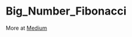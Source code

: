 # Big_Number_Fibonacci

More at [Medium](https://medium.com/@rastkosas/how-to-calculate-10000th-fibonacci-number-using-javascript-a660888d1b56)
